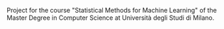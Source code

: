 Project for the course "Statistical Methods for Machine Learning" of the Master Degree in Computer Science at Università degli Studi di Milano.
